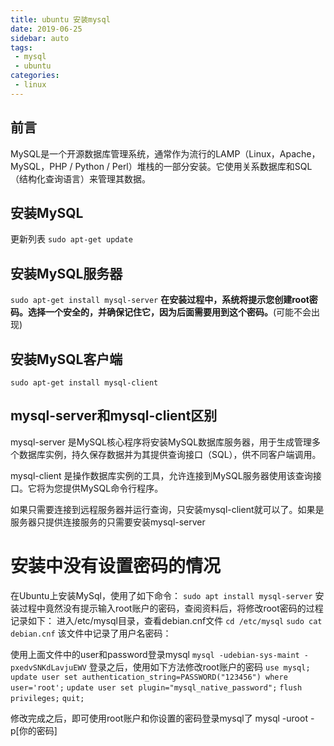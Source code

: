 ```yaml
---
title: ubuntu 安装mysql
date: 2019-06-25
sidebar: auto
tags:
 - mysql
 - ubuntu
categories: 
 - linux
---
```

 ## 前言
MySQL是一个开源数据库管理系统，通常作为流行的LAMP（Linux，Apache，MySQL，PHP / Python / Perl）堆栈的一部分安装。它使用关系数据库和SQL（结构化查询语言）来管理其数据。
<!-- more -->

## 安装MySQL
更新列表
`sudo apt-get update`
## 安装MySQL服务器
`sudo apt-get install mysql-server`
**在安装过程中，系统将提示您创建root密码。选择一个安全的，并确保记住它，因为后面需要用到这个密码。**(可能不会出现)

## 安装MySQL客户端
`sudo apt-get install mysql-client`
## mysql-server和mysql-client区别

mysql-server 是MySQL核心程序将安装MySQL数据库服务器，用于生成管理多个数据库实例，持久保存数据并为其提供查询接口（SQL），供不同客户端调用。

mysql-client 是操作数据库实例的工具，允许连接到MySQL服务器使用该查询接口。它将为您提供MySQL命令行程序。

如果只需要连接到远程服务器并运行查询，只安装mysql-client就可以了。如果是服务器只提供连接服务的只需要安装mysql-server


# 安装中没有设置密码的情况
在Ubuntu上安装MySql，使用了如下命令：
`sudo apt install mysql-server`
安装过程中竟然没有提示输入root账户的密码，查阅资料后，将修改root密码的过程记录如下：
进入/etc/mysql目录，查看debian.cnf文件
`cd /etc/mysql`
`sudo cat debian.cnf`
该文件中记录了用户名密码：

使用上面文件中的user和password登录mysql
`mysql -udebian-sys-maint -pxedvSNKdLavjuEWV`
登录之后，使用如下方法修改root账户的密码
`use mysql;`
`update user set authentication_string=PASSWORD("123456") where user='root';`
`update user set plugin="mysql_native_password";`
`flush privileges;`
`quit;`

修改完成之后，即可使用root账户和你设置的密码登录mysql了
mysql -uroot -p[你的密码]
